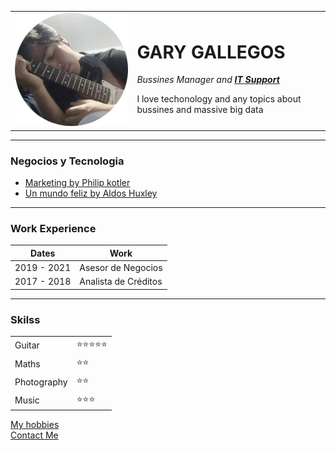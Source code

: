 <html lang="en" dir="ltr">
  <head>
    <meta charset="utf-8">
    <title>🎇🎇Gary's Personal Site🎇🎇</title>
  </head>
  <body>
    <table cellspacing="20">
      <tr>
        <td><img src="images/garycircle.png" alt="GARY PICTURE"></td>
        <td><h1>GARY GALLEGOS</H1>
          <p><em>Bussines Manager and <strong> <a href="http://evilgar.blogspot.com">IT Support</a> </strong> </em></p>
          <p>I love techonology and any topics about bussines and massive  big data</p>
</td>
      </tr>
    </table>
<hr>
<h3>Negocios y Tecnologia</h3>
<ul>
  <li><a href="https://youtu.be/TCpNzWdoO3Y">Marketing by Philip kotler</a></li>
  <li><a href="https://youtu.be/Lq1z4AzaT5Q">Un mundo feliz by Aldos Huxley</a></li>
</ul>
<hr>
<h3>Work Experience</h3>
<table>
<thead>
  <tr>
    <th>Dates</th>
    <th>Work</th>
  </tr>
</thead>
<tbody>
  <tr>
    <td>2019 - 2021</td>
    <td>Asesor de Negocios</td>
  </tr>
  <tr>
    <td>2017 - 2018</td>
    <td>Analista de Créditos</td>
  </tr>
</tbody>
</table>
<hr>
<h3>Skilss</h3>
<table cellspacing=10>
    <tr>
      <td>Guitar</td>
      <td>⭐⭐⭐⭐⭐</td>
    </tr>
    <tr>
      <td>Maths</td>
      <td>⭐⭐</td>
    </tr>

  <tr>
    <td>Photography</td>
    <td>⭐⭐</td>
  </tr>
  <tr>
    <td>Music</td>
    <td>⭐⭐⭐</td>
  </tr>
</table>

<a href="hobbies.html">My hobbies</a><br>
<a href="contact.html">Contact Me</a>
  </body>
</html>

<html>
<head>
